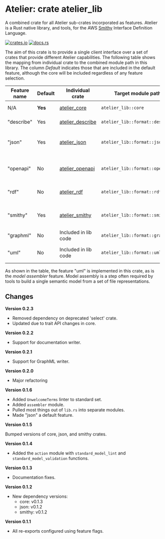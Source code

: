 # Atelier: crate atelier_lib

A combined crate for all Atelier sub-crates incorporated as features. Atelier is a Rust native
library, and tools, for the AWS [Smithy](https://github.com/awslabs/smithy) Interface Definition
Language.

[![crates.io](https://img.shields.io/crates/v/atelier_lib.svg)](https://crates.io/crates/atelier_lib)
[![docs.rs](https://docs.rs/atelier_lib/badge.svg)](https://docs.rs/atelier_lib)

The aim of this crate is to provide a single client interface over a set of crates that provide
different Atelier capabilities. The following table shows the mapping from individual crate to the 
combined module path in this library. The column _Default_ indicates those that are included in the 
default feature, although the core will be included regardless of any feature selection.

| Feature name | Default | Individual crate                                    | Target module path                | Purpose                                               |
|--------------|---------|-----------------------------------------------------|-----------------------------------|-------------------------------------------------------|
| N/A          | **Yes** | [atelier_core](https://docs.rs/atelier_core)        | `atelier_lib::core`               | Core models only.                                     |
| "describe"   | Yes     | [atelier_describe](https://docs.rs/atelier_describe)| `atelier_lib::format::describe`   | Writing model documentation.                          |
| "json"       | Yes     | [atelier_json](https://docs.rs/atelier_json)        | `atelier_lib::format::json`       | Reading and Writing JSON AST representation.          |
| "openapi"    | No      | [atelier_openapi](https://docs.rs/atelier_openapi)  | `atelier_lib::format::openapi`    | Reading and Writing OpenAPI representations.          |
| "rdf"        | No      | [atelier_rdf](https://docs.rs/atelier_rdf)          | `atelier_lib::format::rdf`        | Reading and Writing RDF representations.              |
| "smithy"     | Yes     | [atelier_smithy](https://docs.rs/atelier_smithy)    | `atelier_lib::format::smithy`     | Reading and Writing the Smithy native representation. |
| "graphml"    | No      | Included in lib code                                | `atelier_lib::format::graphml`    | Writing GraphML XML.                                  |
| "uml"        | No      | Included in lib code                                | `atelier_lib::format::uml`        | Writing PlantUML source.                              |

As shown in the table, the feature "uml" is implemented in this crate, as is the _model assembler_ feature. Model
assembly is a step often required by tools to build a single semantic model from a set of file representations.

## Changes

**Version 0.2.3**

* Removed dependency on deprecated 'select' crate.
* Updated due to trait API changes in core.

**Version 0.2.2**

* Support for documentation writer.

**Version 0.2.1**

* Support for GraphML writer.

**Version 0.2.0**

* Major refactoring

**Version 0.1.6**

* Added `UnwelcomeTerms` linter to standard set.
* Added `assembler` module.
* Pulled most things out of `lib.rs` into separate modules.
* Made "json" a default feature.

**Version 0.1.5**

Bumped versions of core, json, and smithy crates.

**Version 0.1.4**

* Added the `action` module with `standard_model_lint` and `standard_model_validation` functions.

**Version 0.1.3**

* Documentation fixes.

**Version 0.1.2**

* New dependency versions:
  * core: v0.1.3
  * json: v0.1.2
  * smithy: v0.1.2

**Version 0.1.1**

* All re-exports configured using feature flags.

